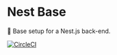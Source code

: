 # Nest Base

🐤 Base setup for a Nest.js back-end.

[![CircleCI](https://circleci.com/gh/joncursi/nest-base.svg?style=shield)](https://circleci.com/gh/joncursi/nest-base)
